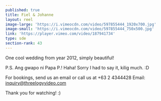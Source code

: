 ```yaml
---
published: true
title: Fiel & Johanne
layout: reel
image-large: 'https://i.vimeocdn.com/video/597855444_1920x700.jpg'
image-small: 'https://i.vimeocdn.com/video/597855444_750x500.jpg'
link: 'https://player.vimeo.com/video/187941734'
type: sde
section-rank: 43
---
```

One cool wedding from year 2012, simply beautiful!  

P.S. Ang gwapo ni Papa P.! Haha! Sorry I had to say it, kilig much. :D

For bookings, send us an email or call us at +63 2 4344428
Email: inquiry@threelogyvideo.com

Thank you for watching! :)